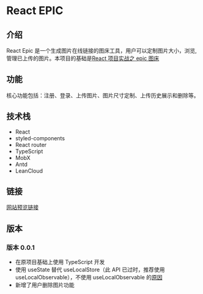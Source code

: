 # React  EPIC 

## 介绍

React Epic 是一个生成图片在线链接的图床工具，用户可以定制图片大小，浏览,管理已上传的图片。本项目的基础是[React 项目实战之 epic 图床](https://xiedaimala.com/courses/ac836073-90be-495d-a9ee-946364d6612a)

## 功能

核心功能包括：注册、登录、上传图片、图片尺寸定制、上传历史展示和删除等。

## 技术栈

- React
- styled-components
- React router
- TypeScript
- MobX
- Antd
- LeanCloud

## 链接

[网站预览链接](https://lichen404.github.io/react-epic/#/)

## 版本

### 版本 0.0.1 

- 在原项目基础上使用 TypeScript 开发
- 使用 useState 替代 useLocalStore（此 API 已过时，推荐使用 useLocalObservable），不使用 useLocalObservable 的[原因](https://mobx.js.org/react-integration.html#you-might-not-need-locally-observable-state)
-  新增了用户删除图片功能


